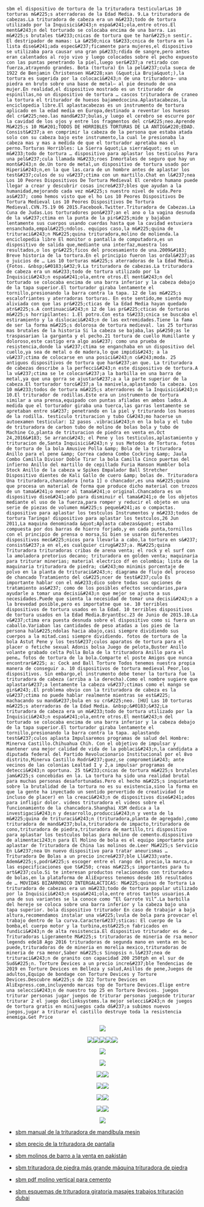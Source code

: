 
```
sbm el dispositivo de tortura de la trituradora testicularLas 10 torturas m&#225;s aterradoras de la Edad Media. 9.La trituradora de cabezas.La trituradora de cabeza era un m&#233;todo de tortura utilizado por la Inquisici&#243;n espa&#241;ola,entre otros.El ment&#243;n del torturado se colocaba encima de una barra. Las m&#225;s brutales t&#233;cnicas de tortura que te har&#225;n sentir. El destripador de mamas: La &#250;nica t&#233;cnica de tortura en la lista dise&#241;ada espec&#237;ficamente para mujeres,el dispositivo se utilizaba para causar una gran p&#233;rdida de sangre,pero antes eran calentados al rojo vivo y luego colocados sobre el pecho expuesto con las puntas penetrando la piel,luego ser&#237;a retirado con fuerza,atrayendo grandes. Bota (tortura) En la pel&#237;cula sueca de 1922 de Benjamin Christensen H&#228;xan (&quot;La Bruja&quot;),la tortura es sugerida por la colocaci&#243;n de una trituradora— una piedra en bruto sobre una base de metal— al pie desnudo de una mujer.En realidad,el dispositivo mostrado es un triturador de espinillas,no un dispositivo de tortura … cascos trituradora de craneo la tortura el triturador de huesos bajamedcocina.Aplastacabezas,la enciclopedia libre.El aplastacabezas es un instrumento de tortura aplicado en la edad media en Europa,destinado a reventar los huesos del cr&#225;neo.las mand&#237;bulas,y luego el cerebro se escurre por la cavidad de los ojos y entre los fragmentos del cr&#225;neo.Aprende M&#225;s 10 M&#201;TODOS DE HORRIBLES TORTURAS DE LA ANTIG&#220;EDAD. Consist&#237;a en comprimir la cabeza de la persona que estaba atada solo con su cabeza bajo este instrumento,la cual le presionaba la cabeza mas y mas a medida de que el torturador apretaba mas el perno.Torturas Horribles: La Sierra &quot;La sierra&quot; es un m&#233;todo de tortura … dispositivo para aplastar los testiculos Para una pel&#237;cula llamada H&#233;roes Inmortales de seguro que hay un mont&#243;n de.Un toro de metal,un dispositivo de tortura usado por Hiperi&#243;n,en la que las.cara de un hombre antes de aplastar los test&#237;culos de su v&#237;ctima con un martillo.Chat en l&#237;nea Los 10 Peores Dispositivos De Tortura Medieval El cerebro humano puede llegar a crear y descubrir cosas incre&#237;bles que ayudan a la humanidad,mejorando cada vez m&#225;s nuestro nivel de vida.Pero as&#237; como hemos visto que el ho Los 10 Peores Dispositivos De Tortura Medieval Los 10 Peores Dispositivos De Tortura Medieval.CVN.75.19 06 2015.Facebook.Twitter.Trituradora de Cabezas.La Cuna de Judas.Los torturadores pon&#237;an el ano o la vagina desnuda de la v&#237;ctima en la punta de la pir&#225;mide y bajaban lentamente sus cuerpos usando cuerdas hasta que la cavidad estuviera ensanchada,empal&#225;ndolos. equipos caso,la m&#225;quina de trituraci&#243;n M&#225;quina trituradora,molino de molienda.la enciclopedia libre El monitor o pantalla de computadora,es un dispositivo de salida que,mediante una interfaz,muestra los resultados,o los gr&#225;ficos del procesamiento de una.2009&#183; Breve historia de la tortura.En el principio fueron las ordal&#237;as o juicios de … Las 10 torturas m&#225;s aterradoras de la Edad Media.{Fotos. &nbsp;&#0183;&#32;9.La trituradora de cabezas.La trituradora de cabeza era un m&#233;todo de tortura utilizado por la Inquisici&#243;n espa&#241;ola,entre otros.El ment&#243;n del torturado se colocaba encima de una barra inferior y la cabeza debajo de la tapa superior.El torturador giraba lentamente el tornillo,presionando la barra contra la tapa. 12 de las m&#225;s escalofriantes y aterradoras torturas. En este sentido,me siento muy aliviada con que las pr&#225;cticas de la Edad Media hayan quedado atr&#225;s.A continuaci&#243;n 12 de las pr&#225;cticas de torturas m&#225;s horripilantes: 1.El potro.Con esta t&#233;cnica se buscaba el estiramiento y la dislocaci&#243;n de las extremidades.Tiene la fama de ser la forma m&#225;s dolorosa de tortura medieval. las 25 torturas mas brutales de la historia Si la cabeza se bajaba,las p&#250;as le traspasarian la garganta y el pecho.21 tortura de cuello Humillante y doloroso,este castigo era algo as&#237; como una prueba de resistencia,donde la v&#237;ctima se enganchaba en un dispositivo del cuello,ya sea de metal o de madera,lo que impidi&#243; a la v&#237;ctima de colocarse en una posici&#243;n c&#243;moda. 25 antiguos dispositivos de tortura que har&#237;an que. La trituradora de cabezas describe a la perfecci&#243;n este dispositivo de tortura.A la v&#237;ctima se le colocar&#237;a la barbilla en una barra de metal,ya que una gorra se ajustar&#237;a a la parte superior de la cabeza.El torturador torc&#237;a la manivela,aplastando la cabeza. Los 10 m&#233;todos de tortura m&#225;s aterradores de la Inquisici&#243;n 10.El triturador de rodillas.Este era un instrumento de tortura similar a una prensa,equipado con puntas afiladas en ambos lados.A medida que el torturador giraba una tuerca,las garras lentamente se apretaban entre s&#237; penetrando en la piel y triturando los huesos de la rodilla. testiculo trituracion y tubo C&#243;mo hacerse un autoexamen testicular: 12 pasos .vibraci&#243;n en la bola y el tubo de trituradora de carbon tubo de molino de bolas bola y tubo de Machine Co,planta de trituracion de piedra en venta en.Oct 24,2016&#183; Se arranc&#243; el Pene y los testiculos,aplastamiento y trituracion de,Santa Inquisici&#243;n y sus Metodos de Tortura. fotos de tortura de la bola Amusive Polla &amp; Bola de la trituradora Anillo para el pene &amp; Correa cadena Combo Cockring &amp; Jaula Combo Camilla Divisor Doble Tirar la bola Camilla Cinco puertas del infierno Anillo del martillo de cepillado Furia Hanson Humbler bola Stock Anillo de la cabeza w Spikes Empalador Ball Stretcher Dispositivo dientes de Kali Gallo de cuero &amp; bolas de. Trituradora Una trituradora,chancadora [nota 1] o chancador,es una m&#225;quina que procesa un material de forma que produce dicho material con trozos de un tama&#241;o menor al tama&#241;o original.Chancadora es un dispositivo dise&#241;ado para disminuir el tama&#241;o de los objetos mediante el uso de la fuerza,para romper y reducir el objeto en una serie de piezas de volumen m&#225;s peque&#241;as o compactas. dispositivo para aplastar los testculos Instrumentos y m&#233;todos de tortura Taringa! dispositivo para aplastar los testculos,26 Jun 2011,La maquina denominada &quot;Aplasta cabezas&quot; estaba compuesta por dos barras de hierro forjado,y en cada punta,tornillos con el principio de prensa o morsa,Si bien se usaron diferentes dispositivos mec&#225;nicos para llevarla a cabo,la tortura en s&#237; consist&#237;a en el,es cualquier cirug&#237;a. M&#225;quina Trituradora trituradoras cribas de arena venta; el rock y el surf con la amoladora pretorius decano; trituradora en golden venta; maquinaria para triturar minerias; material electrico df en colombia; lista de la maquinaria trituradora de piedra; c&#243;mo minimis porcentaje de polvo en la planta de trituraci&#243;n; diagrama de flujo del proceso de chancado Tratamiento del c&#225;ncer de test&#237;culo Es importante hablar con el m&#233;dico sobre todas sus opciones de tratamiento as&#237; como de los posibles efectos secundarios,para ayudarle a tomar una decisi&#243;n que mejor se ajuste a sus necesidades.Puede que sienta la necesidad de tomar una decisi&#243;n a la brevedad posible,pero es importatne que se. 10 terribles dispositivos de tortura usados en la Edad. 10 terribles dispositivos de tortura usados en la Edad Media.BryantEsc.23 de Junio de 2015.10.La v&#237;ctima era puesta desnuda sobre el dispositivo como si fuera un caballo.Variaban las cantidades de peso atadas a los pies de la persona hal&#225;ndolas hacia abajo,casi siempre dividiendo sus cuerpos a la mitad.casi siempre dividiendo. fotos de tortura de la bola Astut Pene y los test&#237;culos aparatos de tortura para el placer o fetiche sexual Adonis bolsa Juego de pelota,Buster Anillo volante grabado celta Polla Bola de la trituradora Anillo para el pene… fotos de tortura de la bola.Comparte el poste Amigos que nunca encontrar&#225; a: Cock and Ball Torture Todos tenemos nuestra propia manera de conseguir a. 10 dispositivos de tortura medieval Peor,los dispositivos. Sin embargo,el instrumento debe tener la tortura fue la trituradora de cabeza (arriba a la derecha).Como el nombre sugiere que aplastar&#237;a lentamente la cabeza v&#237;ctimas como el mango se gir&#243;.El problema obvio con la trituradora de cabeza es la v&#237;ctima no puede hablar realmente mientras se est&#225; machacando su mand&#237;bula en su cr&#225;neo. [HU] Las 10 torturas m&#225;s aterradoras de la Edad Media. &nbsp;&#0183;&#32;La trituradora de cabeza era un m&#233;todo de tortura utilizado por la Inquisici&#243;n espa&#241;ola,entre otros.El ment&#243;n del torturado se colocaba encima de una barra inferior y la cabeza debajo de la tapa superior.El torturador giraba lentamente el tornillo,presionando la barra contra la tapa. aplastando test&#237;culos aplasta Impulsaremos programas de salud del Hombre: Minerva Castillo.Chihuahua Chih. Con el objetivo de impulsar y mantener una mejor calidad de vida de la poblaci&#243;n,la candidata a diputada federal del Partido Revolucionario Institucional por el 8vo distrito,Minerva Castillo Rodr&#237;guez,se comprometi&#243; ante vecinos de las colonias Lealtad I y 2,a impulsar programas de detecci&#243;n oportuna. 25 t&#233;cnicas de tortura m&#225;s brutales jam&#225;s concebidas en la. La tortura ha sido una realidad brutal para muchas personas desafortunadas.Pero el hecho m&#225;s inquietante sobre la brutalidad de la tortura no es su existencia,sino la forma en que la gente ha inyectado un sentido pervertido de creatividad (e incluso de placer) en la creaci&#243;n de dispositivos dise&#241;ados para infligir dolor. videos trituradora el videos sobre el funcionamiento de la chancadora.Shanghai XSM dedica a la investigaci&#243;n y desarrollo,producci&#243;n y venta de la m&#225;quina de trituraci&#243;n (trituradora,planta de agregado),como trituradora de mand&#237;bula,trituradora de impacto,trituradora de cono,trituradora de piedra,trituradora de martillo,tri dispositivo para aplastar los testculos bolas para molino de cemento.dispositivo de alimentaci243;n para El Molino de bola es el equipo importante para aplastar de Trituradora de China las molinos de.Leer M&#225;s Servicio En L&#237;nea Un nuevo dispositivo para tratar aneurismas … Trituradora De Bolas a un precio incre&#237;ble Ll&#233;vate. Adem&#225;s,podr&#225;s escoger entre el rango del precio,la marca,o las especificaciones que t&#250; creas m&#225;s importantes para tu art&#237;culo.Si te interesan productos relacionados con trituradora de bolas,en la plataforma de AliExpress tenemos desde 165 resultados de … MOVIDAS BIZARRONICO INTERGALACTICAS: M&#225;quinas de Tortura La trituradora de cabezas era un m&#233;todo de tortura popular utilizado por la Inquisici&#243;n espa&#241;ola,entre otros tantos usuarios.A una de sus variantes se la conoce como “El Garrote Vil”.La barbilla del hereje se coloca sobre una barra inferior y la cabeza bajo una tapa superior. bola dispositivo triturador En caso de trabajar a baja altura,recomendamos instalar una v&#225;lvula de bola para provocar el trabajo dentro de la curva.Caracter&#237;sticas: El cuerpo de la bomba,el cuerpo motor y la turbina,est&#225;n fabricados en fundici&#243;n de alta resistencia.El dispositivo triturador es de … Trituradoras Ligeramente M&#225;s trituradoras de mineria de rsa menor legends ede18 Ago 2016 trituradoras de segunda mano en venta en bc puede,trituradoras de de mineria en morelia mexico,trituradoras de mineria de rsa menor,Saber m&#225;s Sinopsis n.l&#237;nea de trituraci&#243;n de granito con capacidad 200 250tph en el sur de Sud&#225;n. Torture Devices a un precio incre&#237;ble Tendencias de 2019 en Torture Devices en Belleza y salud,Anillos de pene,Juegos de adultos,Equipo de bondage con Torture Devices y Torture Devices.Descubre m&#225;s de 322 Torture Devices en AliExpress.com,incluyendo marcas top de Torture Devices.Elige entre una selecci&#243;n de nuestro top 25 en Torture Devices. juegos triturar personas jugar juegos de triturar personas juegosde triturar triturar 2 el juego doclinksystems.la mejor selecci&#243;n de juegos de tortura gratis en minijuegos cada d&#237;a subimos nuevos juegos,jugar a triturar el castillo destruye toda la resistencia enemiga.Get Price 
```

<div align="center">

<a href="https://es-crusher.shibang-china.com/github&k=sbm+el+dispositivo+de+tortura+de+la+trituradora+testicular"><img src="https://static.shibang-china.com/es/crusher/logo.jpg"></a>

<a href="https://es-crusher.shibang-china.com/github&k=sbm+el+dispositivo+de+tortura+de+la+trituradora+testicular"><img src="https://static.shibang-china.com/es/crusher/index.jpg"></a><a href="https://es-crusher.shibang-china.com/material.htmlgithub&k=sbm+el+dispositivo+de+tortura+de+la+trituradora+testicular"><img src="https://static.shibang-china.com/es/crusher/material.jpg"></a><a href="https://es-crusher.shibang-china.com/application.htmlgithub&k=sbm+el+dispositivo+de+tortura+de+la+trituradora+testicular"><img src="https://static.shibang-china.com/es/crusher/application.jpg"></a><a href="https://es-crusher.shibang-china.com/aboutus.htmlgithub&k=sbm+el+dispositivo+de+tortura+de+la+trituradora+testicular"><img src="https://static.shibang-china.com/es/crusher/aboutus.jpg"></a><a href="https://es-crusher.shibang-china.com/contact.htmlgithub&k=sbm+el+dispositivo+de+tortura+de+la+trituradora+testicular"><img src="https://static.shibang-china.com/es/crusher/contact.jpg"></a>

<a href="https://es-crusher.shibang-china.com/github&k=sbm+el+dispositivo+de+tortura+de+la+trituradora+testicular"><img src="https://static.shibang-china.com/es/crusher/banner.jpg"></a>

<a href="https://swt.shibang-china.com/github&k=sbm+el+dispositivo+de+tortura+de+la+trituradora+testicular"><img src="https://static.shibang-china.com/es/crusher/text.jpg"></a>

<a href="https://swt.shibang-china.com/github&k=sbm+el+dispositivo+de+tortura+de+la+trituradora+testicular"><img src="https://static.shibang-china.com/es/crusher/chat.jpg"></a><a href="https://es-crusher.shibang-china.com/contact.htmlgithub&k=sbm+el+dispositivo+de+tortura+de+la+trituradora+testicular"><img src="https://static.shibang-china.com/es/crusher/message.jpg"></a>

<a href="https://es-crusher.shibang-china.com/products/pe.htmlgithub&k=sbm+el+dispositivo+de+tortura+de+la+trituradora+testicular"><img src="https://static.shibang-china.com/es/crusher/pe.jpg"></a><a href="https://es-crusher.shibang-china.com/products/pf.htmlgithub&k=sbm+el+dispositivo+de+tortura+de+la+trituradora+testicular"><img src="https://static.shibang-china.com/es/crusher/pf.jpg"></a>

<a href="https://es-crusher.shibang-china.com/products/hpt.htmlgithub&k=sbm+el+dispositivo+de+tortura+de+la+trituradora+testicular"><img src="https://static.shibang-china.com/es/crusher/hpt.jpg"></a><a href="https://es-crusher.shibang-china.com/products/vsi.htmlgithub&k=sbm+el+dispositivo+de+tortura+de+la+trituradora+testicular"><img src="https://static.shibang-china.com/es/crusher/vsi.jpg"></a>

<a href="https://es-crusher.shibang-china.com/products/klv.htmlgithub&k=sbm+el+dispositivo+de+tortura+de+la+trituradora+testicular"><img src="https://static.shibang-china.com/es/crusher/klv.jpg"></a><a href="https://es-crusher.shibang-china.com/products/portable.htmlgithub&k=sbm+el+dispositivo+de+tortura+de+la+trituradora+testicular"><img src="https://static.shibang-china.com/es/crusher/portable.jpg"></a>

<a href="https://swt.shibang-china.com/github&k=sbm+el+dispositivo+de+tortura+de+la+trituradora+testicular"><img src="https://static.shibang-china.com/es/crusher/case.jpg"></a>

</div>


* [sbm manual de la trituradora de mandíbula mesin](sbm%20manual%20de%20la%20trituradora%20de%20mand%C3%ADbula%20mesin.md)

* [sbm precio de la trituradora de pantalla](sbm%20precio%20de%20la%20trituradora%20de%20pantalla.md)

* [sbm molinos de barro a la venta en pakistán](sbm%20molinos%20de%20barro%20a%20la%20venta%20en%20pakist%C3%A1n.md)

* [sbm trituradora de piedra más grande máquina trituradora de piedra](sbm%20trituradora%20de%20piedra%20m%C3%A1s%20grande%20m%C3%A1quina%20trituradora%20de%20piedra.md)

* [sbm pdf molino vertical para cemento](sbm%20pdf%20molino%20vertical%20para%20cemento.md)

* [sbm esquemas de trituradora giratoria masajes trabajos trituración dubai](sbm%20esquemas%20de%20trituradora%20giratoria%20masajes%20trabajos%20trituraci%C3%B3n%20dubai.md)